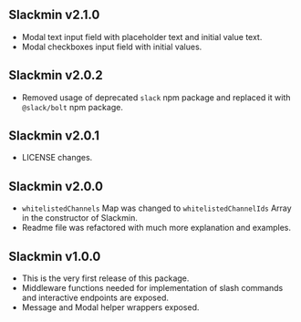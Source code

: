 ## Slackmin v2.1.0
- Modal text input field with placeholder text and initial value text. 
- Modal checkboxes input field with initial values.

## Slackmin v2.0.2
- Removed usage of deprecated `slack` npm package and replaced it with `@slack/bolt` npm package.

## Slackmin v2.0.1
- LICENSE changes.

## Slackmin v2.0.0
- `whitelistedChannels` Map was changed to `whitelistedChannelIds` Array in the constructor of Slackmin.
- Readme file was refactored with much more explanation and examples.

## Slackmin v1.0.0
- This is the very first release of this package.
- Middleware functions needed for implementation of slash commands and interactive endpoints are exposed.
- Message and Modal helper wrappers exposed.
